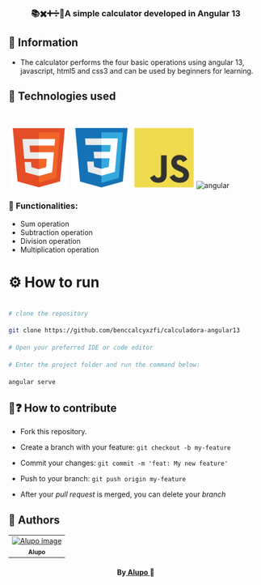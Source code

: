 <h3 align="center">
📚✖️➕➗🔢A simple calculator developed in Angular 13
</h3>

##  🔖 Information

- The calculator performs the four basic operations using angular 13, javascript, html5 and css3 and can be used by beginners for learning.


##  🚀 Technologies used

<br/>
<p align="left">
<img src="https://raw.githubusercontent.com/devicons/devicon/master/icons/html5/html5-original.svg" alt="HTML5" width="120" height="120" />
<img src="https://raw.githubusercontent.com/devicons/devicon/master/icons/css3/css3-original.svg" alt="Css3" width="120" height="120"/>
<img src="https://raw.githubusercontent.com/devicons/devicon/master/icons/javascript/javascript-original.svg" alt="javascript" width="120" height="120"/>
<img src="https://cdn.jsdelivr.net/gh/devicons/devicon/icons/angularjs/angularjs-original.svg" alt="angular" width="120" height="120" />
</p>

###  :memo: Functionalities:

- Sum operation
- Subtraction operation
- Division operation
- Multiplication operation



#  ⚙️ How to run

```bash

# clone the repository

git clone https://github.com/benccalcyxzfi/calculadora-angular13

# Open your preferred IDE or code editor

# Enter the project folder and run the command below:

angular serve

```

##  🤔❓ How to contribute <br/>

- Fork this repository.

- Create a branch with your feature: `git checkout -b my-feature`

- Commit your changes: `git commit -m 'feat: My new feature'`

- Push to your branch: `git push origin my-feature`

- After your *pull request* is merged, you can delete your *branch*

##  🐸 Authors
<table align="center">
<tr>
<td align="center">
<a href="https://github.com/benccalcyxzfi">
<img src="https://avatars.githubusercontent.com/u/88748637?v=4" width="150px;" alt="Alupo image" />
<br />
<sub><b>Alupo</b></sub>
</a>
</td>
</tr>
</table>
<h4 align="center">
By<a href="https://github.com/benccalcyxzfi" target="_blank"> Alupo </a>🐸
</h4>
